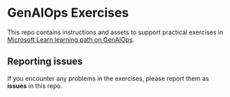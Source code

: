 # GenAIOps Exercises

This repo contains instructions and assets to support practical exercises in [Microsoft Learn learning path on GenAIOps](https://learn.microsoft.com/en-us/training/paths/create-custom-copilots-ai-studio/).

## Reporting issues

If you encounter any problems in the exercises, please report them as **issues** in this repo.
